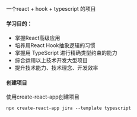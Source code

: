 

一个react + hook + typescript 的项目


#### 学习目的：
- 掌握React高级应用
- 培养用React Hook抽象逻辑的习惯
- 掌握用 TypeScript 进行精确类型约束的能力
- 综合运用以上技术开发大型项目
- 提升技术能力、技术理念、开发效率



#### 创建项目
使用create-react-app创建项目
```
npx create-react-app jira --template typescript













